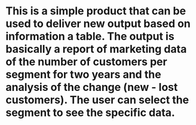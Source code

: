 # This is a simple product that can be used to deliver new output based on information a table. The output is basically a report of marketing data of the number of customers per segment for two years and the analysis of the change (new - lost customers). The user can select the segment to see the specific data.
